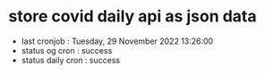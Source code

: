 # store covid daily api as json data

- last cronjob : Tuesday, 29 November 2022 13:26:00
- status og cron : success
- status daily cron : success
      
      